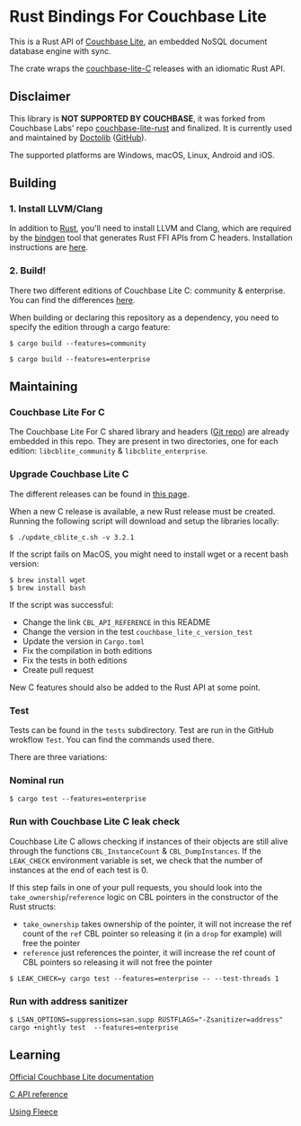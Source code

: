 # Rust Bindings For Couchbase Lite

This is a Rust API of [Couchbase Lite][CBL], an embedded NoSQL document database engine with sync.

The crate wraps the [couchbase-lite-C][CBL_C] releases with an idiomatic Rust API.

## Disclaimer

This library is **NOT SUPPORTED BY COUCHBASE**, it was forked from Couchbase Labs' repo [couchbase-lite-rust][CBL_RUST] and finalized.
It is currently used and maintained by [Doctolib][DOCTOLIB] ([GitHub][DOCTOLIB_GH]).

The supported platforms are Windows, macOS, Linux, Android and iOS.

## Building

### 1. Install LLVM/Clang

In addition to [Rust][RUST], you'll need to install LLVM and Clang, which are required by the [bindgen][BINDGEN] tool that generates Rust FFI APIs from C headers.
Installation instructions are [here][BINDGEN_INSTALL].

### 2. Build!

There two different editions of Couchbase Lite C: community & enterprise.
You can find the differences [here][CBL_EDITIONS_DIFF].

When building or declaring this repository as a dependency, you need to specify the edition through a cargo feature:

```shell
$ cargo build --features=community
```

```shell
$ cargo build --features=enterprise
```

## Maintaining

### Couchbase Lite For C

The Couchbase Lite For C shared library and headers ([Git repo][CBL_C]) are already embedded in this repo.
They are present in two directories, one for each edition: `libcblite_community` & `libcblite_enterprise`.

### Upgrade Couchbase Lite C

The different releases can be found in [this page][CBL_DOWNLOAD_PAGE].

When a new C release is available, a new Rust release must be created. Running the following script will download and setup the libraries locally:

```shell
$ ./update_cblite_c.sh -v 3.2.1
```

If the script fails on MacOS, you might need to install wget or a recent bash version:

```shell
$ brew install wget
$ brew install bash
```

If the script was successful:
- Change the link `CBL_API_REFERENCE` in this README
- Change the version in the test `couchbase_lite_c_version_test`
- Update the version in `Cargo.toml`
- Fix the compilation in both editions
- Fix the tests in both editions
- Create pull request

New C features should also be added to the Rust API at some point.

### Test

Tests can be found in the `tests` subdirectory.
Test are run in the GitHub wrokflow `Test`. You can find the commands used there.

There are three variations:

### Nominal run

```shell
$ cargo test --features=enterprise
```

### Run with Couchbase Lite C leak check

Couchbase Lite C allows checking if instances of their objects are still alive through the functions `CBL_InstanceCount` & `CBL_DumpInstances`.
If the `LEAK_CHECK` environment variable is set, we check that the number of instances at the end of each test is 0.

If this step fails in one of your pull requests, you should look into the `take_ownership`/`reference` logic on CBL pointers in the constructor of the Rust structs:
- `take_ownership` takes ownership of the pointer, it will not increase the ref count of the `ref` CBL pointer so releasing it (in a `drop` for example) will free the pointer
- `reference` just references the pointer, it will increase the ref count of CBL pointers so releasing it will not free the pointer

```shell
$ LEAK_CHECK=y cargo test --features=enterprise -- --test-threads 1
```

### Run with address sanitizer

```shell
$ LSAN_OPTIONS=suppressions=san.supp RUSTFLAGS="-Zsanitizer=address" cargo +nightly test  --features=enterprise
```

## Learning

[Official Couchbase Lite documentation][CBL_DOCS]

[C API reference][CBL_API_REFERENCE]

[Using Fleece][FLEECE]

[RUST]: https://www.rust-lang.org

[CBL]: https://www.couchbase.com/products/lite

[CBL_DOWNLOAD_PAGE]: https://www.couchbase.com/downloads/?family=couchbase-lite

[CBL_C]: https://github.com/couchbase/couchbase-lite-C

[CBL_RUST]: https://github.com/couchbaselabs/couchbase-lite-rust

[CBL_DOCS]: https://docs.couchbase.com/couchbase-lite/current/introduction.html

[CBL_API_REFERENCE]: https://docs.couchbase.com/mobile/3.2.1/couchbase-lite-c/C/html/modules.html

[CBL_EDITIONS_DIFF]: https://www.couchbase.com/products/editions/

[FLEECE]: https://github.com/couchbaselabs/fleece/wiki/Using-Fleece

[BINDGEN]: https://rust-lang.github.io/rust-bindgen/

[BINDGEN_INSTALL]: https://rust-lang.github.io/rust-bindgen/requirements.html

[DOCTOLIB]: https://www.doctolib.fr/

[DOCTOLIB_GH]: https://github.com/doctolib
